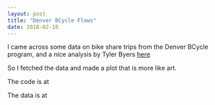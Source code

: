 ```yaml
---
layout: post
title: "Denver BCycle Flows"
date: 2018-02-18
---
```


I came across some data on bike share trips from the Denver BCycle program, and a nice analysis by Tyler Byers [here](http://datawrangl.com/2016/02/21/denver-bcycle/)

So I fetched the data and made a plot that is more like art.



The code is at

The data is at

